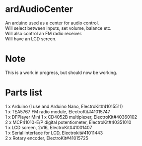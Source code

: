 # ardAudioCenter
An arduino used as a center for audio control.  
Will select between inputs, set volume, balance etc.   
Will also control an FM radio receiver.  
Will have an LCD screen.  

Note
==========
This is a work in progress, but should now be working.  

Parts list
==========
1 x Arduino (I use and Arduino Nano, ElectroKit#41015511)  
1 x TEA5767 FM radio module, ElectroKit#41015747  
1 x DFPlayer Mini 
1 x CD4052B multiplexer, ElectroKit#40360102  
2 x MCP41010-E/P digital potentiometer, ElectroKit#40351010  
1 x LCD screen, 2x16, ElectroKit#41001407  
1 x Serial interface for LCD, Electrokit#41011443  
2 x Rotary encoder, ElectroKit#41015725  

